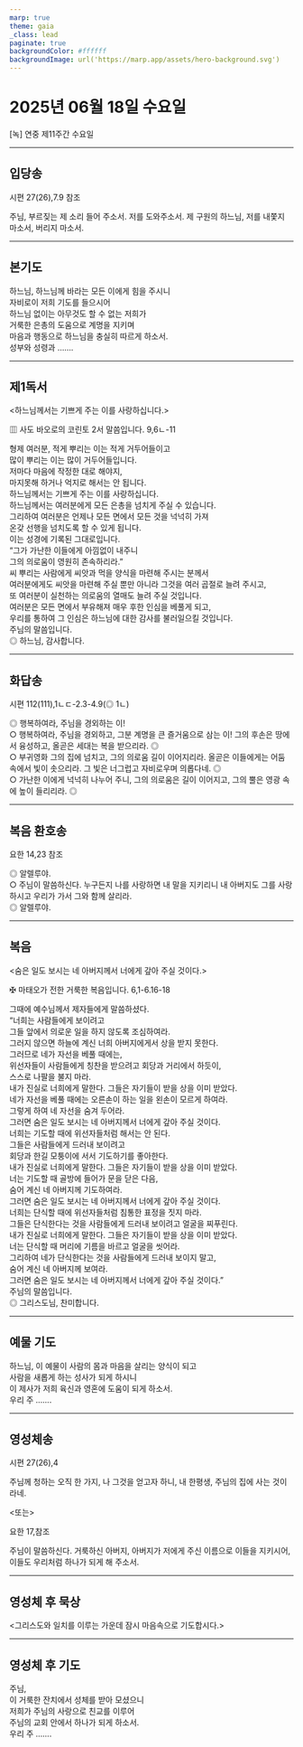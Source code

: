 ```yaml
---
marp: true
theme: gaia
_class: lead
paginate: true
backgroundColor: #ffffff
backgroundImage: url('https://marp.app/assets/hero-background.svg')
---
```


# 2025년 06월 18일 수요일

[녹] 연중 제11주간 수요일  




---

## 입당송

시편 27(26),7.9 참조

주님, 부르짖는 제 소리 들어 주소서. 저를 도와주소서. 제 구원의 하느님, 저를 내쫓지 마소서, 버리지 마소서.  
  


---

## 본기도

하느님, 하느님께 바라는 모든 이에게 힘을 주시니  
자비로이 저희 기도를 들으시어  
하느님 없이는 아무것도 할 수 없는 저희가  
거룩한 은총의 도움으로 계명을 지키며  
마음과 행동으로 하느님을 충실히 따르게 하소서.  
성부와 성령과 …….  
  


---

## 제1독서

<하느님께서는 기쁘게 주는 이를 사랑하십니다.>

▥ 사도 바오로의 코린토 2서 말씀입니다. 9,6ㄴ-11

형제 여러분, 적게 뿌리는 이는 적게 거두어들이고  
많이 뿌리는 이는 많이 거두어들입니다.  
저마다 마음에 작정한 대로 해야지,  
마지못해 하거나 억지로 해서는 안 됩니다.  
하느님께서는 기쁘게 주는 이를 사랑하십니다.  
하느님께서는 여러분에게 모든 은총을 넘치게 주실 수 있습니다.  
그리하여 여러분은 언제나 모든 면에서 모든 것을 넉넉히 가져  
온갖 선행을 넘치도록 할 수 있게 됩니다.  
이는 성경에 기록된 그대로입니다.  
“그가 가난한 이들에게 아낌없이 내주니  
그의 의로움이 영원히 존속하리라.”  
씨 뿌리는 사람에게 씨앗과 먹을 양식을 마련해 주시는 분께서  
여러분에게도 씨앗을 마련해 주실 뿐만 아니라 그것을 여러 곱절로 늘려 주시고,  
또 여러분이 실천하는 의로움의 열매도 늘려 주실 것입니다.  
여러분은 모든 면에서 부유해져 매우 후한 인심을 베풀게 되고,  
우리를 통하여 그 인심은 하느님에 대한 감사를 불러일으킬 것입니다.  
주님의 말씀입니다.  
◎ 하느님, 감사합니다.  
  


---

## 화답송

시편 112(111),1ㄴㄷ-2.3-4.9(◎ 1ㄴ)

◎ 행복하여라, 주님을 경외하는 이!  
○ 행복하여라, 주님을 경외하고, 그분 계명을 큰 즐거움으로 삼는 이! 그의 후손은 땅에서 융성하고, 올곧은 세대는 복을 받으리라. ◎  
○ 부귀영화 그의 집에 넘치고, 그의 의로움 길이 이어지리라. 올곧은 이들에게는 어둠 속에서 빛이 솟으리라. 그 빛은 너그럽고 자비로우며 의롭다네. ◎  
○ 가난한 이에게 넉넉히 나누어 주니, 그의 의로움은 길이 이어지고, 그의 뿔은 영광 속에 높이 들리리라. ◎  
  


---

## 복음 환호송

요한 14,23 참조

◎ 알렐루야.  
○ 주님이 말씀하신다. 누구든지 나를 사랑하면 내 말을 지키리니 내 아버지도 그를 사랑하시고 우리가 가서 그와 함께 살리라.  
◎ 알렐루야.  
  


---

## 복음

<숨은 일도 보시는 네 아버지께서 너에게 갚아 주실 것이다.>

✠ 마태오가 전한 거룩한 복음입니다. 6,1-6.16-18

그때에 예수님께서 제자들에게 말씀하셨다.  
“너희는 사람들에게 보이려고  
그들 앞에서 의로운 일을 하지 않도록 조심하여라.  
그러지 않으면 하늘에 계신 너희 아버지에게서 상을 받지 못한다.  
그러므로 네가 자선을 베풀 때에는,  
위선자들이 사람들에게 칭찬을 받으려고 회당과 거리에서 하듯이,  
스스로 나팔을 불지 마라.  
내가 진실로 너희에게 말한다. 그들은 자기들이 받을 상을 이미 받았다.  
네가 자선을 베풀 때에는 오른손이 하는 일을 왼손이 모르게 하여라.  
그렇게 하여 네 자선을 숨겨 두어라.  
그러면 숨은 일도 보시는 네 아버지께서 너에게 갚아 주실 것이다.  
너희는 기도할 때에 위선자들처럼 해서는 안 된다.  
그들은 사람들에게 드러내 보이려고  
회당과 한길 모퉁이에 서서 기도하기를 좋아한다.  
내가 진실로 너희에게 말한다. 그들은 자기들이 받을 상을 이미 받았다.  
너는 기도할 때 골방에 들어가 문을 닫은 다음,  
숨어 계신 네 아버지께 기도하여라.  
그러면 숨은 일도 보시는 네 아버지께서 너에게 갚아 주실 것이다.  
너희는 단식할 때에 위선자들처럼 침통한 표정을 짓지 마라.  
그들은 단식한다는 것을 사람들에게 드러내 보이려고 얼굴을 찌푸린다.  
내가 진실로 너희에게 말한다. 그들은 자기들이 받을 상을 이미 받았다.  
너는 단식할 때 머리에 기름을 바르고 얼굴을 씻어라.  
그리하여 네가 단식한다는 것을 사람들에게 드러내 보이지 말고,  
숨어 계신 네 아버지께 보여라.  
그러면 숨은 일도 보시는 네 아버지께서 너에게 갚아 주실 것이다.”  
주님의 말씀입니다.  
◎ 그리스도님, 찬미합니다.  
  


---

## 예물 기도

하느님, 이 예물이 사람의 몸과 마음을 살리는 양식이 되고  
사람을 새롭게 하는 성사가 되게 하시니  
이 제사가 저희 육신과 영혼에 도움이 되게 하소서.  
우리 주 …….  
  


---

## 영성체송

시편 27(26),4

주님께 청하는 오직 한 가지, 나 그것을 얻고자 하니, 내 한평생, 주님의 집에 사는 것이라네.  
  
<또는>  
  
요한 17,참조  
  
주님이 말씀하신다. 거룩하신 아버지, 아버지가 저에게 주신 이름으로 이들을 지키시어, 이들도 우리처럼 하나가 되게 해 주소서.  


---

## 영성체 후 묵상

<그리스도와 일치를 이루는 가운데 잠시 마음속으로 기도합시다.>  


---

## 영성체 후 기도

주님,  
이 거룩한 잔치에서 성체를 받아 모셨으니  
저희가 주님의 사랑으로 친교를 이루어  
주님의 교회 안에서 하나가 되게 하소서.  
우리 주 …….
